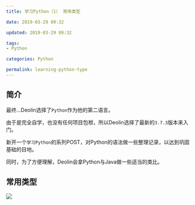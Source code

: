 ```yaml
---
title: 学习Python（1） 常用类型

date: 2019-03-29 09:32

updated: 2019-03-29 09:32

tags:
- Python

categories: Python

permalink: learning-python-type
---
```


## 简介

最终…Deolin选择了`Python`作为他的第二语言。

由于是完全自学，也没有任何项目包袱，所以Deolin选择了最新的`3.7.3`版本来入门。



新开一个`学习Python`的系列POST，对Python的语法做一些整理记录，以达到巩固基础的目地。

同时，为了方便理解，Deolin会拿Python与Java做一些适当的类比。



## 常用类型

![](/images/learning-python-type-01.png)